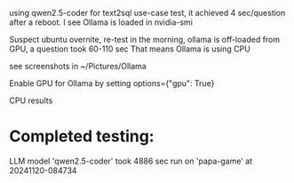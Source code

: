 using qwen2.5-coder for text2sql use-case test,
it achieved 4 sec/question after a reboot.
I see Ollama is loaded in nvidia-smi

Suspect ubuntu overnite, re-test in the morning,
ollama is off-loaded from GPU, a question took 60-110 sec
That means Ollama is using CPU

see screenshots in ~/Pictures/Ollama

Enable GPU for Ollama by setting options={"gpu": True}

CPU results

Completed testing:
================
 LLM model 'qwen2.5-coder' 
 took 4886 sec
 run on 'papa-game' 
 at 20241120-084734
